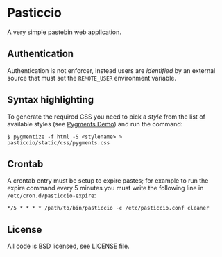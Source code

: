 # Pasticcio

A very simple pastebin web application.

## Authentication

Authentication is not enforcer, instead users are *identified* by an external source that must set the `REMOTE_USER` environment variable.

## Syntax highlighting

To generate the required CSS you need to pick a *style* from the list of available styles (see [Pygments Demo][pygments-demo]) and run the command:

    $ pygmentize -f html -S <stylename> > pasticcio/static/css/pygments.css

[pygments-demo]: http://pygments.org/demo/

## Crontab

A crontab entry must be setup to expire pastes; for example to run the expire command every 5 minutes you must write the following line in `/etc/cron.d/pasticcio-expire`:

    */5 * * * * /path/to/bin/pasticcio -c /etc/pasticcio.conf cleaner

## License

All code is BSD licensed, see LICENSE file.
